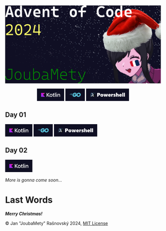 ![Advent Of Code 2024, Joubamety (Ame-Cha with Xmas cap & French flag painted on her left cheek)](/media/banner-readme.webp)

<p align="center">
    <a href="/src/kotlin/kotlin.md"><img src="media/badge-kotlin.webp" style="height: 40px;"></a>
    <a href="/src/go/go.md"><img src="media/badge-go.webp" style="height: 40px;"></a>
    <a href="/src/powershell/powershell.md"><img src="media/badge-powershell.webp" style="height: 40px;"></a>
</p>

## **Day 01**

<p>
    <a href="/src/kotlin/src/01.kt"><img src="media/badge-kotlin.webp" style="height: 40px;"></a>
    <a href="/src/go/01/01.go"><img src="media/badge-go.webp" style="height: 40px;"></a>
    <a href="/src/powershell/01.ps1"><img src="media/badge-powershell.webp" style="height: 40px;"></a>
</p>

## **Day 02**

<p>
    <a href="/src/kotlin/src/02.kt"><img src="media/badge-kotlin.webp" style="height: 40px;"></a>
</p>

*More is gonna come soon...*

# Last Words
***Merry Christmas!***

©️ Jan "JoubaMety" Rašnovský 2024, [MIT License](/LICENSE)
